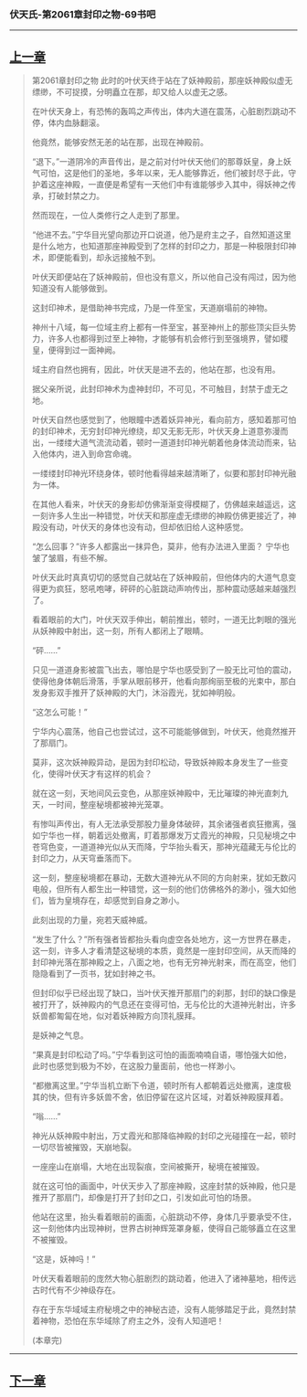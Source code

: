 ### 伏天氏-第2061章封印之物-69书吧

--------
[上一章](./b263accbb045b57e2a7d7f874044d0f6.md)
--------


>
>
>
>第2061章封印之物
>此时的叶伏天终于站在了妖神殿前，那座妖神殿似虚无缥缈，不可捉摸，分明矗立在那，却又给人以虚无之感。
>
>在叶伏天身上，有恐怖的轰鸣之声传出，体内大道在震荡，心脏剧烈跳动不停，体内血脉翻滚。
>
>他竟然，能够安然无恙的站在那，出现在神殿前。
>
>“退下。”一道阴冷的声音传出，是之前对付叶伏天他们的那尊妖皇，身上妖气可怕，这是他们的圣地，多年以来，无人能够靠近，他们被封尽于此，守护着这座神殿，一直便是希望有一天他们中有谁能够步入其中，得妖神之传承，打破封禁之力。
>
>然而现在，一位人类修行之人走到了那里。
>
>“他进不去。”宁华目光望向那边开口说道，他乃是府主之子，自然知道这里是什么地方，也知道那座神殿受到了怎样的封印之力，那是一种极限封印神术，即便能看到，却永远接触不到。
>
>叶伏天即便站在了妖神殿前，但也没有意义，所以他自己没有闯过，因为他知道没有人能够做到。
>
>这封印神术，是借助神书完成，乃是一件至宝，天道崩塌前的神物。
>
>神州十八域，每一位域主府上都有一件至宝，甚至神州上的那些顶尖巨头势力，许多人也都得到过至上神物，才能够有机会修行到至强境界，譬如稷皇，便得到过一面神阙。
>
>域主府自然也拥有，因此，叶伏天是进不去的，他站在那，也没有用。
>
>据父亲所说，此封印神术为虚神封印，不可见，不可触目，封禁于虚无之地。
>
>叶伏天自然也感觉到了，他眼瞳中透着妖异神光，看向前方，感知着那可怕的封印神术，无穷封印神光缭绕，却又无影无形，叶伏天身上道意弥漫而出，一缕缕大道气流流动着，顿时一道道封印神光朝着他身体流动而来，钻入他体内，进入到命宫命魂。
>
>一缕缕封印神光环绕身体，顿时他看得越来越清晰了，似要和那封印神光融为一体。
>
>在其他人看来，叶伏天的身影却仿佛渐渐变得模糊了，仿佛越来越遥远，这一刻许多人生出一种错觉，叶伏天和那座虚无缥缈的神殿仿佛更接近了，神殿没有动，叶伏天的身体也没有动，但却依旧给人这种感觉。
>
>“怎么回事？”许多人都露出一抹异色，莫非，他有办法进入里面？
>宁华也皱了皱眉，有些不解。
>
>叶伏天此时真真切切的感觉自己就站在了妖神殿前，但他体内的大道气息变得更为疯狂，怒吼咆哮，砰砰的心脏跳动声响传出，那种震动感越来越强烈了。
>
>看着眼前的大门，叶伏天双手伸出，朝前推出，顿时，一道无比刺眼的强光从妖神殿中射出，这一刻，所有人都闭上了眼睛。
>
>“砰……”
>
>只见一道道身影被震飞出去，哪怕是宁华也感受到了一股无比可怕的震动，使得他身体朝后滑落，手掌从眼前移开，他看向那绚丽至极的光束中，那白发身影双手推开了妖神殿的大门，沐浴霞光，犹如神明般。
>
>“这怎么可能！”
>
>宁华内心震荡，他自己也尝试过，这不可能能够做到，叶伏天，他竟然推开了那扇门。
>
>莫非，这次妖神殿异动，是因为封印松动，导致妖神殿本身发生了一些变化，使得叶伏天才有这样的机会？
>
>就在这一刻，天地间风云变色，从那座妖神殿中，无比璀璨的神光直刺九天，一时间，整座秘境都被神光笼罩。
>
>有惨叫声传出，有人无法承受那股力量身体破碎，其余诸强者疯狂撤离，强如宁华也一样，朝着远处撤离，盯着那爆发万丈霞光的神殿，只见秘境之中苍穹色变，一道道神光似从天而降，宁华抬头看天，那神光蕴藏无与伦比的封印之力，从天穹垂落而下。
>
>这一刻，整座秘境都在暴动，无数大道神光从不同的方向射来，犹如无数闪电般，但所有人都生出一种错觉，这一刻的他们仿佛格外的渺小，强大如他们，皆为皇境存在，却感觉到自身之渺小。
>
>此刻出现的力量，宛若天威神威。
>
>“发生了什么？”所有强者皆都抬头看向虚空各处地方，这一方世界在暴走，这一刻，许多人才看清楚这秘境的本质，竟然是一座封印空间，从天而降的封印神光落在那神殿之上，八面之地，也有无穷神光射来，而在高空，他们隐隐看到了一页书，犹如封神之书。
>
>但封印似乎已经出现了缺口，当叶伏天推开那扇门的刹那，封印的缺口像是被打开了，妖神殿内的气息还在变得可怕，无与伦比的大道神光射出，许多妖兽都匍匐在地，似对着妖神殿方向顶礼膜拜。
>
>是妖神之气息。
>
>“果真是封印松动了吗。”宁华看到这可怕的画面喃喃自语，哪怕强大如他，此时也感觉到极为不妙，在这股力量面前，他也一样渺小。
>
>“都撤离这里。”宁华当机立断下令道，顿时所有人都朝着远处撤离，速度极其的快，但有许多妖兽不舍，依旧停留在这片区域，对着妖神殿膜拜着。
>
>“嗡……”
>
>神光从妖神殿中射出，万丈霞光和那降临神殿的封印之光碰撞在一起，顿时一切尽皆被摧毁，天崩地裂。
>
>一座座山在崩塌，大地在出现裂痕，空间被撕开，秘境在被摧毁。
>
>就在这可怕的画面中，叶伏天步入了那座神殿，这座封禁的妖神殿，他只是推开了那扇门，却像是打开了封印之口，引发如此可怕的场景。
>
>他站在这里，抬头看着眼前的画面，心脏跳动不停，身体几乎要承受不住，这一刻他体内出现神树，世界古树神辉笼罩身躯，使得自己能够矗立在这里不被摧毁。
>
>“这是，妖神吗！”
>
>叶伏天看着眼前的庞然大物心脏剧烈的跳动着，他进入了诸神墓地，相传远古时代有不少神级存在。
>
>存在于东华域域主府秘境之中的神秘古迹，没有人能够踏足于此，竟然封禁着神物，恐怕在东华域除了府主之外，没有人知道吧！
>
>(本章完)
>
>

--------
[下一章](./4293b39e4d5725f023becddc9a951728.md)
--------
